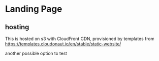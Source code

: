 # Landing Page

## hosting

This is hosted on s3 with CloudFront CDN, provisioned by
templates from https://templates.cloudonaut.io/en/stable/static-website/

another possible option to test
